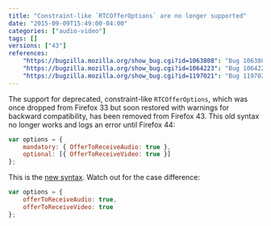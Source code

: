 ```yaml
---
title: "Constraint-like `RTCOfferOptions` are no longer supported"
date: "2015-09-09T15:49:00-04:00"
categories: ["audio-video"]
tags: []
versions: ["43"]
references:
    "https://bugzilla.mozilla.org/show_bug.cgi?id=1063808": "Bug 1063808 - createOffer options spec-change to RTCOfferOptions abruptly breaks things in 33"
    "https://bugzilla.mozilla.org/show_bug.cgi?id=1064223": "Bug 1064223 - Retire backwards compatible RTCOfferOptions in about 6 weeks"
    "https://bugzilla.mozilla.org/show_bug.cgi?id=1197021": "Bug 1197021 - Really retire backwards compatible RTCOfferOptions in 44"
---
```

The support for deprecated, constraint-like `RTCOfferOptions`, which was once dropped from Firefox 33 but soon restored with warnings for backward compatibility, has been removed from Firefox 43. This old syntax no longer works and logs an error until Firefox 44:

```js
var options = {
    mandatory: { OfferToReceiveAudio: true },
    optional: [{ OfferToReceiveVideo: true }]
};
```

This is the [new syntax](https://developer.mozilla.org/en-US/docs/Web/API/WebRTC_API/WebRTC_basics#options). Watch out for the case difference:

```js
var options = {
    offerToReceiveAudio: true,
    offerToReceiveVideo: true
};
```
